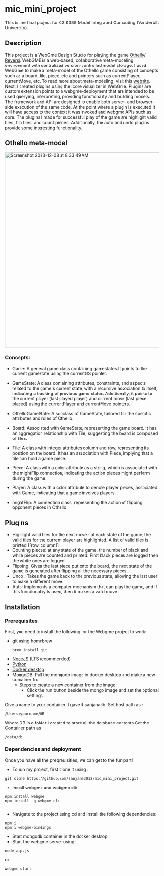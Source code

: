 # mic_mini_project
This is the final project for CS 6388 Model Integrated Computing (Vanderbilt University).
## Description
This project is a WebGme Design Studio for playing the game [Othello/ Reversi](https://en.wikipedia.org/wiki/Reversi). WebGME is a web-based, collaborative meta-modeling environment with centralized version-controlled model storage. I used WebGme to make a meta-model of the Othello game consisting of concepts such as a board, tile, piece, etc and pointers such as currentPlayer, currentMove, etc. To read more about meta-modeling, visit this [website](https://webgme.readthedocs.io/en/latest/meta_modeling/what_is_meta_modeling.html). Next, I created plugins using the icore visualizer in WebGme. Plugins are custom extension points to a webgme-deployment that are intended to be used querying, interpreting, providing functionality and building models. The framework and API are designed to enable both server- and browser-side execution of the same code. At the point where a plugin is executed it will have access to the context it was invoked and webgme APIs such as core. The plugins I made for successful play of the game are highlight valid tiles, flip tiles, and count pieces. Additionally, the auto and undo plugins provide some interesting functionality. 
## Othello meta-model
<img width="640" alt="Screenshot 2023-12-08 at 8 33 49 AM" src="https://github.com/sanjana3012/mic_mini_project/assets/143513691/20824210-efa5-4e6a-808b-f5276dac999b">

### Concepts:
- Game: A general game class containing gamestates.It points to the current gamestate using the currentGS pointer.

- GameState: A class containing attributes, constraints, and aspects related to the game's current state, with a recursive association to itself, indicating a tracking of previous game states. Additionally, it points to the current player (last played player) and current move (last piece placed) using the currentPlayer and currentMove pointers.

- OthelloGameState: A subclass of GameState, tailored for the specific attributes and rules of Othello.

- Board: Associated with GameState, representing the game board. It has an aggregation relationship with Tile, suggesting the board is composed of tiles.

- Tile: A class with integer attributes column and row, representing its position on the board. It has an association with Piece, implying that a tile can hold a game piece.

- Piece: A class with a color attribute as a string, which is associated with the mightFlip connection, indicating the action pieces might perform during the game.

- Player: A class with a color attribute to denote player pieces, associated with Game, indicating that a game involves players.

- mightFlip: A connection class, representing the action of flipping opponent pieces in Othello.

## Plugins
- Highlight valid tiles for the next move : at each state of the game, the valid tiles for the current player are highlighted. A list of valid tiles is printed [[row, column]]
- Counting pieces: at any state of the game, the number of black and white pieces are counted and printed. First black pieces are logged then the white ones are logged.
- Flipping:  Given the last piece put onto the board, the next state of the game is generated after flipping all the necessary pieces.
- Undo : Takes the game back to the previous state, allowing the last user to make a different move. 
- Auto: Implements a computer mechanism that can play the game, and if this functionality is used, then it makes a valid move.



## Installation
### Prerequisites
First, you need to install the following for the Webgme project to work:
- git using homebrew
  ```
  brew install git

  ```
- [NodeJS](https://nodejs.org/en/) (LTS recommended)
- [Python](https://www.python.org/)
- [Docker desktop](https://www.docker.com/products/docker-desktop/)
- MongoDB. Pull the mongodb image in docker desktop and make a new container fro.
  - Steps to create a new container from the image:
    - Click the run button beside the mongo image and set the optional settings

Give a name to your container. I gave it sanjanadb.
Set host path as :

```
/Users/yourname/DB
```
Where DB is a folder I created to store all the database contents.
​Set the Container path as

```
/data/db
```
### Dependencies and deployment
Once you have all the preqreuisities, we can get to the fun part!
- To run my project, first clone it using :

```
git clone https://github.com/sanjana3012/mic_mini_project.git

```
- Install webgme and webgme cli:

```
npm install webgme
npm install -g webgme-cli
    
```
- Navigate to the project using cd and install the following dependencies:
```
npm i
npm i webgme-bindings

```
- Start mongodb container in the docker desktop
- Start the webgme server using:
```
node app.js
```
or
```
webgme start
```




